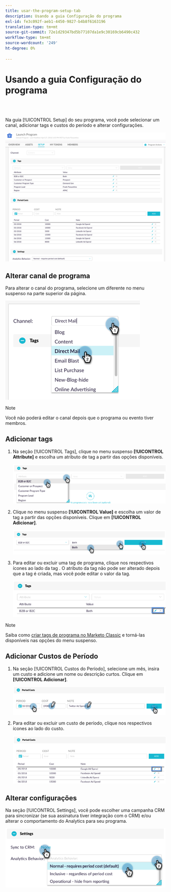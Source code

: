 ```yaml
---
title: usar-the-program-setup-tab
description: Usando a guia Configuração do programa
exl-id: fe3c092f-aeb1-4450-9827-b4b8f6163196
translation-type: tm+mt
source-git-commit: 72e1d29347bd5b77107da1e9c30169cb6490c432
workflow-type: tm+mt
source-wordcount: '249'
ht-degree: 0%

---
```


# Usando a guia Configuração do programa

<br> 

Na guia [!UICONTROL Setup] do seu programa, você pode selecionar um canal, adicionar tags e custos do período e alterar configurações.

![Imagem Um](/help/sky/assets/programs/using-the-program-setup-tab/using-the-program-setup-tab-1.png)

## Alterar canal de programa

Para alterar o canal do programa, selecione um diferente no menu suspenso na parte superior da página.

![Imagem dois](/help/sky/assets/programs/using-the-program-setup-tab/using-the-program-setup-tab-2.png)

>[!NOTE]
>
>Você não poderá editar o canal depois que o programa ou evento tiver membros.

## Adicionar tags

1. Na seção [!UICONTROL Tags], clique no menu suspenso **[!UICONTROL Attribute]** e escolha um atributo de tag a partir das opções disponíveis.

   ![Imagem Três](/help/sky/assets/programs/using-the-program-setup-tab/using-the-program-setup-tab-3.png)

1. Clique no menu suspenso **[!UICONTROL Value]** e escolha um valor de tag a partir das opções disponíveis. Clique em **[!UICONTROL Adicionar]**.

   ![Imagem quatro](/help/sky/assets/programs/using-the-program-setup-tab/using-the-program-setup-tab-4.png)

1. Para editar ou excluir uma tag de programa, clique nos respectivos ícones ao lado da tag . O atributo da tag não pode ser alterado depois que a tag é criada, mas você pode editar o valor da tag.

   ![Imagem cinco](/help/sky/assets/programs/using-the-program-setup-tab/using-the-program-setup-tab-5.png)

>[!NOTE]
>
>Saiba como [criar tags de programa no Marketo Classic](https://docs.marketo.com/display/public/DOCS/Create+a+New+Program+Tag+and+Tag+Values) e torná-las disponíveis nas opções do menu suspenso.

## Adicionar Custos de Período

1. Na seção [!UICONTROL Custos do Período], selecione um mês, insira um custo e adicione um nome ou descrição curtos. Clique em **[!UICONTROL Adicionar]**.

   ![Imagem 6](/help/sky/assets/programs/using-the-program-setup-tab/using-the-program-setup-tab-6.png)

1. Para editar ou excluir um custo de período, clique nos respectivos ícones ao lado do custo.

   ![Imagem sete](/help/sky/assets/programs/using-the-program-setup-tab/using-the-program-setup-tab-7.png)

## Alterar configurações

Na seção [!UICONTROL Settings], você pode escolher uma campanha CRM para sincronizar (se sua assinatura tiver integração com o CRM) e/ou alterar o comportamento do Analytics para seu programa.

![Imagem Oito](/help/sky/assets/programs/using-the-program-setup-tab/using-the-program-setup-tab-8.png)
